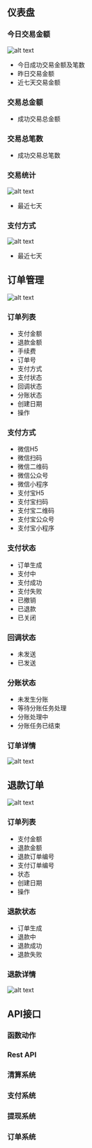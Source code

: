 ## 仪表盘
### 今日交易金额
![alt text](image-2.png)
 - 今日成功交易金额及笔数
 - 昨日交易金额
 - 近七天交易金额
### 交易总金额
 - 成功交易总金额
### 交易总笔数
 - 成功交易总笔数
### 交易统计
![alt text](image-3.png)
 - 最近七天
### 支付方式
![alt text](image-4.png)
- 最近七天
## 订单管理
![alt text](image-5.png)
### 订单列表
 - 支付金额
 - 退款金额
 - 手续费
 - 订单号
 - 支付方式
 - 支付状态
 - 回调状态
 - 分账状态
 - 创建日期
 - 操作
### 支付方式
 - 微信H5
 - 微信扫码
 - 微信二维码
 - 微信公众号
 - 微信小程序
 - 支付宝H5
 - 支付宝扫码
 - 支付宝二维码
 - 支付宝公众号
 - 支付宝小程序
### 支付状态
 - 订单生成
 - 支付中
 - 支付成功
 - 支付失败
 - 已撤销
 - 已退款
 - 已关闭
### 回调状态
- 未发送
- 已发送
### 分账状态
 - 未发生分账
 - 等待分账任务处理
 - 分账处理中
 - 分账任务已结束
### 订单详情
![alt text](image-6.png)
## 退款订单
![alt text](image-8.png)
### 订单列表
 - 支付金额
 - 退款金额
 - 退款订单编号
 - 支付订单编号
 - 状态
 - 创建日期
 - 操作
### 退款状态
 - 订单生成
 - 退款中
 - 退款成功
 - 退款失败
### 退款详情
![alt text](image-7.png)
## API接口
### 函数动作
### Rest API
### 清算系统
### 支付系统
### 提现系统
### 订单系统
